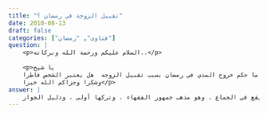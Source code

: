 ```yaml
---
title: "تقبيل الزوجة في رمضان ؟"
date: 2010-08-13
draft: false
categories: ["فتاوى", "رمضان"]
question: |
    <p>السلام عليكم ورحمة الله وبركاته..</p>
    
    <p>يا شيخ   
    ما حكم خروج المذي في رمضان بسبب تقبيل الزوجه  هل يعتبر الشخص فاطرا 
    وشكرا وجزاكم الله خيرا</p>
answer: |
    يباح للصائم تقبيل زوجته إذا كان يملك نفسه أن لا يقع في الجماع ، وهو مذهب جمهور الفقهاء ، وتركها أولى ، ودليل الجواز : <BR>عَنْ عَائِشَةَ   رضي الله عنها   قَالَتْ : (( كَانَ رَسُولُ اللهِ صلى الله عليه وسلم يُقَبِّلُ وَهُوَ صَائِمٌ ، وَيُبَاشِرُ وَهُوَ صَائِمٌ ، وَلَكِنَّهُ أَمْلَكُكُمْ لإِرْبِهِ))(رواه البخاري رقم الحديث (1826) ، ومسلم رقم الحديث (2632) واللفظ له  ) . <BR>الدليل الثاني : عَنْ عُمَرَ بْنِ الْخَطَّابِ –رضي الله عنه- قَالَ : ((هَشَشْتُ يَوْما فَقَبَّلْتُ وَأَنَا صَائِمٌ ، فَأَتَيْتُ النَّبِيَّ صلى الله عليه وسلم فَقُلْتُ : صَنَعْتُ الْيَوْمَ أَمْراً عَظِيماً ، قَبَّلْتُ وَأَنَا صَائِمٌ . فَقَالَ رَسُولُ اللهِ صلى الله عليه وسلم : أَرَأَيْتَ لَوْ تَمَضْمَضْتَ بِمَاءٍ وَأَنْتَ صَائِمٌ . قُلْتُ : لاَ بَأْسَ بِذَلِكَ . فَقَالَ رَسُولُ اللهِ صلى الله عليه وسلم : فَفِيمَ ))(رواه أبو داود رقم الحديث (2387) ، وأحمد في المسند رقم الحديث (140) واللفظ له . قال الشيخ الألباني في صحيح أبي داود (7/147) : (إسناده جيد على شرط مسلم ، وصححه ابن خزيمة وابن حبان والحاكم وعبد الحق والذهبي)  ). <BR>فتقبيل الصائم لزوجته جائز وتركه أولى حتى لا يجره إلى ما هو أعظم ثم بعد ذلك يندم . <BR>وخروج المذي مع هذه القبلة لا يبطل الصيام لكن عليه أن يغسل ذكره وخصيتيه والمواطن التي أصابها المذي ويتوضأ إذا أراد الصلاة . <BR>والله أعلم   <BR> ينظر : الموسوعة الفقهية (13/131و135) ، والمغني (4/360)
---
```


